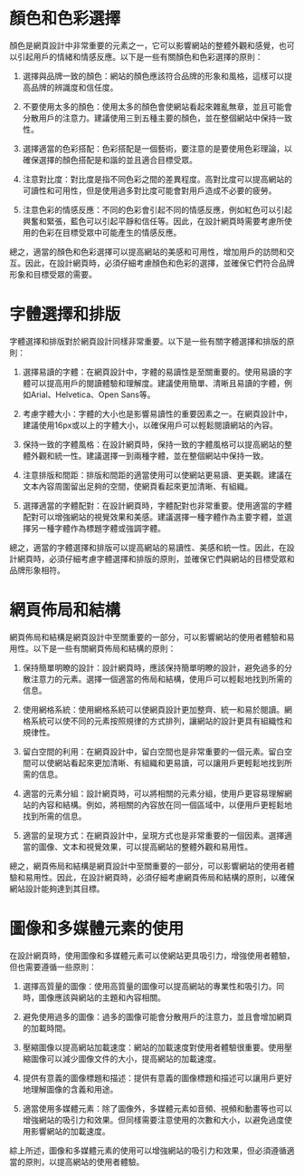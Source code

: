 # 顏色和色彩選擇

顏色是網頁設計中非常重要的元素之一，它可以影響網站的整體外觀和感覺，也可以引起用戶的情緒和情感反應。以下是一些有關顏色和色彩選擇的原則：

1. 選擇與品牌一致的顏色：網站的顏色應該符合品牌的形象和風格，這樣可以提高品牌的辨識度和信任度。

2. 不要使用太多的顏色：使用太多的顏色會使網站看起來雜亂無章，並且可能會分散用戶的注意力。建議使用三到五種主要的顏色，並在整個網站中保持一致性。

3. 選擇適當的色彩搭配：色彩搭配是一個藝術，要注意的是要使用色彩理論，以確保選擇的顏色搭配是和諧的並且適合目標受眾。

4. 注意對比度：對比度是指不同色彩之間的差異程度。高對比度可以提高網站的可讀性和可用性，但是使用過多對比度可能會對用戶造成不必要的疲勞。

5. 注意色彩的情感反應：不同的色彩會引起不同的情感反應，例如紅色可以引起興奮和緊張，藍色可以引起平靜和信任等。因此，在設計網頁時需要考慮所使用的色彩在目標受眾中可能產生的情感反應。

總之，適當的顏色和色彩選擇可以提高網站的美感和可用性，增加用戶的訪問和交互。因此，在設計網頁時，必須仔細考慮顏色和色彩的選擇，並確保它們符合品牌形象和目標受眾的需要。

# 字體選擇和排版

字體選擇和排版對於網頁設計同樣非常重要。以下是一些有關字體選擇和排版的原則：

1. 選擇易讀的字體：在網頁設計中，字體的易讀性是至關重要的。使用易讀的字體可以提高用戶的閱讀體驗和理解度。建議使用簡單、清晰且易讀的字體，例如Arial、Helvetica、Open Sans等。

2. 考慮字體大小：字體的大小也是影響易讀性的重要因素之一。在網頁設計中，建議使用16px或以上的字體大小，以確保用戶可以輕鬆閱讀網站的內容。

3. 保持一致的字體風格：在設計網頁時，保持一致的字體風格可以提高網站的整體外觀和統一性。建議選擇一到兩種字體，並在整個網站中保持一致。

4. 注意排版和間距：排版和間距的適當使用可以使網站更易讀、更美觀。建議在文本內容周圍留出足夠的空間，使網頁看起來更加清晰、有組織。

5. 選擇適當的字體配對：在設計網頁時，字體配對也非常重要。使用適當的字體配對可以增強網站的視覺效果和美感。建議選擇一種字體作為主要字體，並選擇另一種字體作為標題字體或強調字體。

總之，適當的字體選擇和排版可以提高網站的易讀性、美感和統一性。因此，在設計網頁時，必須仔細考慮字體選擇和排版的原則，並確保它們與網站的目標受眾和品牌形象相符。

# 網頁佈局和結構

網頁佈局和結構是網頁設計中至關重要的一部分，可以影響網站的使用者體驗和易用性。以下是一些有關網頁佈局和結構的原則：

1. 保持簡單明瞭的設計：設計網頁時，應該保持簡單明瞭的設計，避免過多的分散注意力的元素。選擇一個適當的佈局和結構，使用戶可以輕鬆地找到所需的信息。

2. 使用網格系統：使用網格系統可以使網頁設計更加整齊、統一和易於閱讀。網格系統可以使不同的元素按照規律的方式排列，讓網站的設計更具有組織性和規律性。

3. 留白空間的利用：在網頁設計中，留白空間也是非常重要的一個元素。留白空間可以使網站看起來更加清晰、有組織和更易讀，可以讓用戶更輕鬆地找到所需的信息。

4. 適當的元素分組：設計網頁時，可以將相關的元素分組，使用戶更容易理解網站的內容和結構。例如，將相關的內容放在同一個區域中，以便用戶更輕鬆地找到所需的信息。

5. 適當的呈現方式：在網頁設計中，呈現方式也是非常重要的一個因素。選擇適當的圖像、文本和視覺效果，可以提高網站的整體外觀和易用性。

總之，網頁佈局和結構是網頁設計中至關重要的一部分，可以影響網站的使用者體驗和易用性。因此，在設計網頁時，必須仔細考慮網頁佈局和結構的原則，以確保網站設計能夠達到其目標。

# 圖像和多媒體元素的使用

在設計網頁時，使用圖像和多媒體元素可以使網站更具吸引力，增強使用者體驗，但也需要遵循一些原則：

1. 選擇高質量的圖像：使用高質量的圖像可以提高網站的專業性和吸引力。同時，圖像應該與網站的主題和內容相關。

2. 避免使用過多的圖像：過多的圖像可能會分散用戶的注意力，並且會增加網頁的加載時間。

3. 壓縮圖像以提高網站加載速度：網站的加載速度對使用者體驗很重要。使用壓縮圖像可以減少圖像文件的大小，提高網站的加載速度。

4. 提供有意義的圖像標題和描述：提供有意義的圖像標題和描述可以讓用戶更好地理解圖像的含義和用途。

5. 適當使用多媒體元素：除了圖像外，多媒體元素如音頻、視頻和動畫等也可以增強網站的吸引力和效果。但同樣需要注意使用的次數和大小，以避免過度使用影響網站的加載速度。

綜上所述，圖像和多媒體元素的使用可以增強網站的吸引力和效果，但必須遵循適當的原則，以提高網站的使用者體驗。